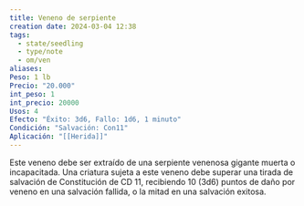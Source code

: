 ```yaml
---
title: Veneno de serpiente
creation date: 2024-03-04 12:38
tags:
  - state/seedling
  - type/note
  - om/ven
aliases: 
Peso: 1 lb
Precio: "20.000"
int_peso: 1
int_precio: 20000
Usos: 4
Efecto: "Éxito: 3d6, Fallo: 1d6, 1 minuto"
Condición: "Salvación: Con11"
Aplicación: "[[Herida]]"
---
```


Este veneno debe ser extraído de una serpiente venenosa gigante muerta o incapacitada. Una criatura sujeta a este veneno debe superar una tirada de salvación de Constitución de CD 11, recibiendo 10 (3d6) puntos de daño por veneno en una salvación fallida, o la mitad en una salvación exitosa.
